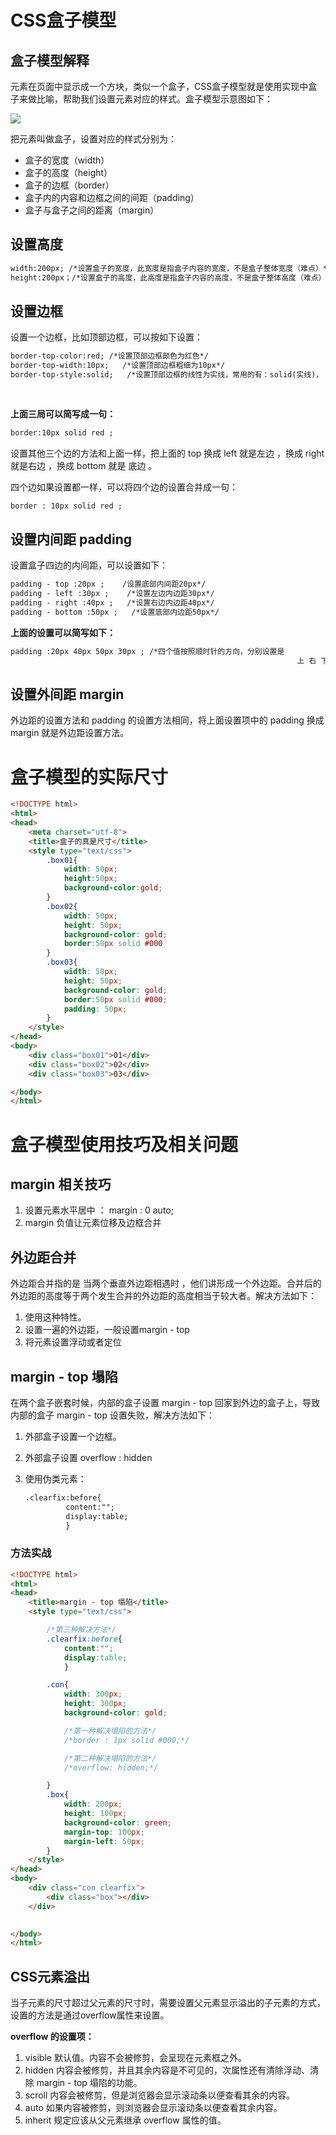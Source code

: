 # CSS盒子模型

## 盒子模型解释

元素在页面中显示成一个方块，类似一个盒子，CSS盒子模型就是使用实现中盒子来做比喻，帮助我们设置元素对应的样式。盒子模型示意图如下：

![](img/盒子模型.png)

把元素叫做盒子，设置对应的样式分别为：

- 盒子的宽度（width）
- 盒子的高度（height）
- 盒子的边框（border）
- 盒子内的内容和边框之间的间距（padding）
- 盒子与盒子之间的距离（margin）

## 设置高度

```html
width:200px; /*设置盒子的宽度，此宽度是指盒子内容的宽度，不是盒子整体宽度（难点）*/
height:200px；/*设置盒子的高度，此高度是指盒子内容的高度，不是盒子整体高度（难点）*/
```

## 设置边框

设置一个边框，比如顶部边框，可以按如下设置：

```html
border-top-color:red; /*设置顶部边框颜色为红色*/
border-top-width:10px;   /*设置顶部边框粗细为10px*/
border-top-style:solid;   /*设置顶部边框的线性为实线，常用的有：solid(实线)，
																													dashed(虚线)，
																													dotted（点线）。*/
```

**上面三局可以简写成一句：**

```html
border:10px solid red ;
```

设置其他三个边的方法和上面一样，把上面的  top  换成 left 就是左边 ，换成 right就是右边 ，换成 bottom 就是 底边 。

四个边如果设置都一样，可以将四个边的设置合并成一句：

```html
border : 10px solid red ;
```

## 设置内间距 padding

设置盒子四边的内间距，可以设置如下：

```html
padding - top :20px ;    /设置底部内间距20px*/
padding - left :30px ;    /*设置左边内边距30px*/
padding - right :40px ;   /*设置右边内边距40px*/
padding - bottom :50px ;   /*设置底部内边距50px*/
```

**上面的设置可以简写如下：**

```html
padding :20px 40px 50px 30px ; /*四个值按照顺时针的方向，分别设置是
																上 右 下 左 四个方向的内边距值*/
```

## 设置外间距 margin

外边距的设置方法和 padding 的设置方法相同，将上面设置项中的 padding 换成 margin 就是外边距设置方法。



# 盒子模型的实际尺寸

```html
<!DOCTYPE html>
<html>
<head>
	<meta charset="utf-8">
	<title>盒子的真是尺寸</title>
	<style type="text/css">
		.box01{
			width: 50px;
			height:50px;
			background-color:gold;
		}
		.box02{
			width: 50px;
			height: 50px;
			background-color: gold;
			border:50px solid #000
		}
		.box03{
			width: 50px;
			height: 50px;
			background-color: gold;
			border:50px solid #000;
			padding: 50px;
		}
	</style>
</head>
<body>
	<div class="box01">01</div>
	<div class="box02">02</div>
	<div class="box03">03</div>

</body>
</html>

```

# 盒子模型使用技巧及相关问题

## margin 相关技巧

1. 设置元素水平居中 ： margin : 0 auto;
2. margin 负值让元素位移及边框合并

## 外边距合并

外边距合并指的是 当两个垂直外边距相遇时 ，他们讲形成一个外边距。合并后的外边距的高度等于两个发生合并的外边距的高度相当于较大者。解决方法如下：

1. 使用这种特性。
2. 设置一遍的外边距，一般设置margin - top 
3. 将元素设置浮动或者定位

## margin - top 塌陷

在两个盒子嵌套时候，内部的盒子设置 margin - top 回家到外边的盒子上，导致内部的盒子 margin - top 设置失败，解决方法如下：

1. 外部盒子设置一个边框。

2. 外部盒子设置 overflow : hidden

3. 使用伪类元素：

   ```html
   .clearfix:before{
   			content:"";
   			display:table;
   			}
   ```

### 方法实战

```html
<!DOCTYPE html>
<html>
<head>
	<title>margin - top 塌陷</title>
	<style type="text/css">

		/*第三种解决方法*/
		.clearfix:before{
			content:"";
			display:table;
			}

		.con{
			width: 300px;
			height: 300px;
			background-color: gold;

			/*第一种解决塌陷的方法*/
			/*border : 1px solid #000;*/

			/*第二种解决塌陷的方法*/
			/*overflow: hidden;*/

		}
		.box{
			width: 200px;
			height: 100px;
			background-color: green;
			margin-top: 100px;
			margin-left: 50px;
		}
	</style>
</head>
<body>
	<div class="con clearfix">
		<div class="box"></div>
	</div>
	

</body>
</html>
```



## CSS元素溢出

当子元素的尺寸超过父元素的尺寸时，需要设置父元素显示溢出的子元素的方式，设置的方法是通过overflow属性来设置。

**overflow 的设置项：**

1. visible 默认值。内容不会被修剪，会呈现在元素框之外。
2. hidden 内容会被修剪，并且其余内容是不可见的，次属性还有清除浮动、清除 margin - top 塌陷的功能。
3. scroll 内容会被修剪，但是浏览器会显示滚动条以便查看其余的内容。
4. auto 如果内容被修剪，则浏览器会显示滚动条以便查看其余内容。
5. inherit 规定应该从父元素继承 overflow 属性的值。

















